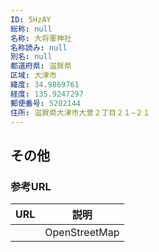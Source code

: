 ```yaml
---
ID: 5HzAY
総称: null
名称: 大将軍神社
名称読み: null
別名: null
都道府県: 滋賀県
区域: 大津市
緯度: 34.9869761
経度: 135.9247297
郵便番号: 5202144
住所: 滋賀県大津市大萱２丁目２１−２１
---
```


## その他

### 参考URL

| URL | 説明          |
| --- | ------------- |
|     | OpenStreetMap |

